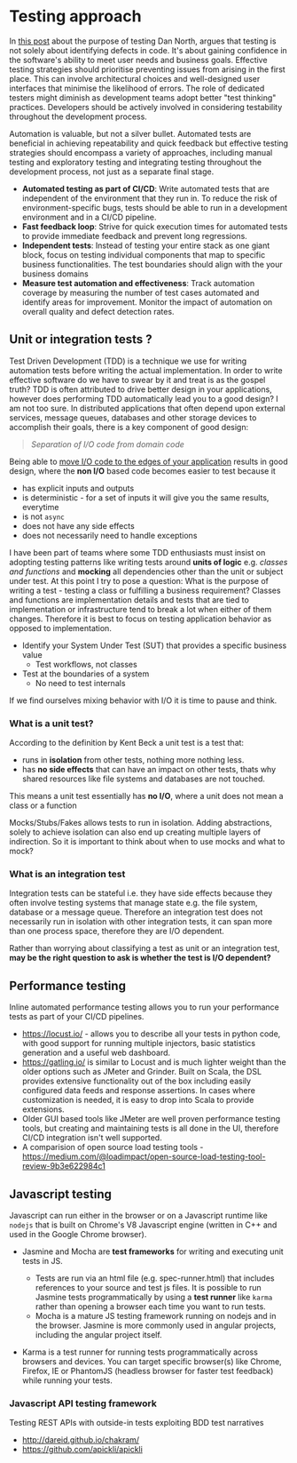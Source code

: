 # Testing approach

In [this post](https://dannorth.net/2021/07/26/we-need-to-talk-about-testing) about the purpose of testing Dan North, argues that testing is not solely about identifying defects in code. It's about gaining confidence in the software's ability to meet user needs and business goals. Effective testing strategies should prioritise preventing issues from arising in the first place. This can involve architectural choices and well-designed user interfaces that minimise the likelihood of errors. The role of dedicated testers might diminish as development teams adopt better "test thinking" practices. Developers should be actively involved in considering testability throughout the development process.

Automation is valuable, but not a silver bullet. Automated tests are beneficial in achieving repeatability and quick feedback but effective testing strategies should encompass a variety of approaches, including manual testing and exploratory testing and integrating testing throughout the development process, not just as a separate final stage.

* **Automated testing as part of CI/CD**: Write automated tests that are independent of the environment that they run in. To reduce the risk of environment-specific bugs, tests should be able to run in a development environment and in a CI/CD pipeline.
* **Fast feedback loop**: Strive for quick execution times for automated tests to provide immediate feedback and prevent long regressions.
* **Independent tests**: Instead of testing your entire stack as one giant block, focus on testing individual components that map to specific business functionalities. The test boundaries should align with the your business domains
* **Measure test automation and effectiveness**: Track automation coverage by measuring the number of test cases automated and identify areas for improvement. Monitor the impact of automation on overall quality and defect detection rates.

## Unit or integration tests ?

Test Driven Development (TDD) is a technique we use for writing automation tests before writing the actual implementation. In order to write effective software do we have to swear by it and treat is as the gospel truth? TDD is often attributed to drive better design in your applications, however does performing TDD automatically lead you to a good design? I am not too sure. In distributed applications that often depend upon external services, message queues, databases and other storage devices to accomplish their goals, there is a key component of good design:

> _Separation of I/O code from domain code_

Being able to [move I/O code to the edges of your application](https://www.youtube.com/watch?v=P1vES9AgfC4&t=1327s&ab_channel=NDCConferences) results in good design, where the **non I/O** based code becomes easier to test because it

* has explicit inputs and outputs
* is deterministic - for a set of inputs it will give you the same results, everytime
* is not `async`
* does not have any side effects
* does not necessarily need to handle exceptions

I have been part of teams where some TDD enthusiasts must insist on adopting testing patterns like writing tests around **units of logic** e.g. *classes and functions* and **mocking** all dependencies other than the unit or subject under test. At this point I try to pose a question: What is the purpose of writing a test - testing a class or fulfilling a business requirement? Classes and functions are implementation details and tests that are tied to implementation or infrastructure tend to break a lot when either of them changes. Therefore it is best to focus on testing application behavior as opposed to implementation. 

* Identify your System Under Test (SUT) that provides a specific business value
  * Test workflows, not classes
* Test at the boundaries of a system
  * No need to test internals

If we find ourselves mixing behavior with I/O it is time to pause and think.

### What is a unit test?

According to the definition by Kent Beck a unit test is a test that:

* runs in **isolation** from other tests, nothing more nothing less.
* has **no side effects** that can have an impact on other tests, thats why shared resources like file systems and databases are not touched.

This means a unit test essentially has **no I/O**, where a unit does not mean a class or a function

Mocks/Stubs/Fakes allows tests to run in isolation. Adding abstractions, solely to achieve isolation can also end up creating multiple layers of indirection. So it is important to think about when to use mocks and what to mock?

### What is an integration test

Integration tests can be stateful i.e. they have side effects because they often involve testing systems that manage state e.g. the file system, database or a message queue. Therefore an integration test does not necessarily run in isolation with other integration tests, it can span more than one process space, therefore they are I/O dependent.

Rather than worrying about classifying a test as unit or an integration test, **may be the right question to ask is whether the test is I/O dependent?**

## Performance testing

Inline automated performance testing allows you to run your performance tests as part of your CI/CD pipelines.

* https://locust.io/ - allows you to describe all your tests in python code, with good support for running multiple injectors, basic statistics generation and a useful web dashboard.
* https://gatling.io/ is similar to Locust and is much lighter weight than the older options such as JMeter and Grinder. Built on Scala, the DSL provides extensive functionality out of the box including easily configured data feeds and response assertions. In cases where customization is needed, it is easy to drop into Scala to provide extensions.
* Older GUI based tools like JMeter are well proven performance testing tools, but creating and maintaining tests is all done in the UI, therefore CI/CD integration isn't well supported.
* A comparision of open source load testing tools - https://medium.com/@loadimpact/open-source-load-testing-tool-review-9b3e622984c1

## Javascript testing

Javascript can run either in the browser or on a Javascript runtime like `nodejs` that is built on Chrome's V8 Javascript engine (written in C++ and used in the Google Chrome browser).

* Jasmine and Mocha are **test frameworks** for writing and executing unit tests in JS.
  * Tests are run via an html file (e.g. spec-runner.html) that includes references to your source and test js files. It is possible to run Jasmine tests programmatically by using a **test runner** like `karma` rather than opening a browser each time you want to run tests.
  * Mocha is a mature JS testing framework running on nodejs and in the browser. Jasmine is more commonly used in angular projects, including the angular project itself.

* Karma is a test runner for running tests programmatically across browsers and devices. You can target specific browser(s) like Chrome, Firefox, IE or PhantomJS (headless browser for faster test feedback) while running your tests.

### Javascript API testing framework

Testing REST APIs with outside-in tests exploiting BDD test narratives

* <http://dareid.github.io/chakram/>
* <https://github.com/apickli/apickli>
